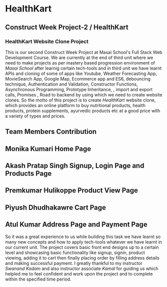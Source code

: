 # HealthKart

Construct Week Project-2 / HealthKart
  ---
 
### **HealthKart Website Clone Project**

This is our second Construct Week Project at Masai School's Full Stack Web Development Course. We are currently at the end of third unit where we need to make projects as per mastery based progression environment of _Masai School_ after learnig certain tech-tools and in third unit we have learnt APIs and cloning of some of apps like Youtube, Weather Forecasting App, MovieSearch App, Google Map, Ecommerce app and ES6, debouncing technique, Authentication and Validation, Constructor Functions, Asynchronous Programming, Prototype Inheritance, , import and export calls, Promises , Road to backend by using which we need to create website clones. So the motto of this project is to create *HealthKart* website clone, which provides an online platform to buy nutritional products, health products, protein supplements, ayurvedic products etc at a good price with a variety of types and prices. 

**Team Members          Contribution**
-
Monika Kumari         Home Page
-
Akash Pratap Singh    Signup, Login Page and Products Page
-
Premkumar Hulikoppe   Product View Page
-
Piyush Dhudhakawre    Cart Page
-
Atul Kumar            Address Page and Payment Page
-

  So it was a great experience to us while building this task we have learnt so many new concepts and how to apply tech-tools whatever we have learnt in our current unit. The project covers basic front end designs up to a certain level and showcasing basic functionality like signup, signin, product viewing, adding it to cart then finally placing order by filling address details and making successful payment. I greatly thankful to my instructor *Swanand Kadam* and also instructor associate *Kamal* for guiding us which helpled me to feel confident and work upon the project and to complete within the specified time period.
 
 



